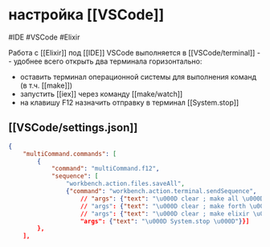 # настройка [[VSCode]]
#IDE #VSCode #Elixir 

Работа с [[Elixir]] под [[IDE]] VSCode выполняется в [[VSCode/terminal]] -- удобнее всего открыть два терминала горизонтально:
- оставить терминал операционной системы для выполнения команд (в т.ч. [[make]])
- запустить [[iex]] через команду [[make/watch]]
- на клавишу F12 назначить отправку в терминал [[System.stop]]

## [[VSCode/settings.json]]

```json
{
    "multiCommand.commands": [
        {
            "command": "multiCommand.f12",
            "sequence": [
                "workbench.action.files.saveAll",
                {"command": "workbench.action.terminal.sendSequence",
                    // "args": {"text": "\u000D clear ; make all \u000D"}}]
                    // "args": {"text": "\u000D clear ; make forth \u000D"}}]
                    // "args": {"text": "\u000D clear ; make elixir \u000D"}}]
                    "args": {"text": "\u000D System.stop \u000D"}}]
        },
    ],
```
